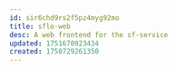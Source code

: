```yaml
---
id: sir6chd9rs2f5pz4myg92mo
title: sflo-web
desc: A web frontend for the sf-service
updated: 1751670923434
created: 1750729261350
---
```

